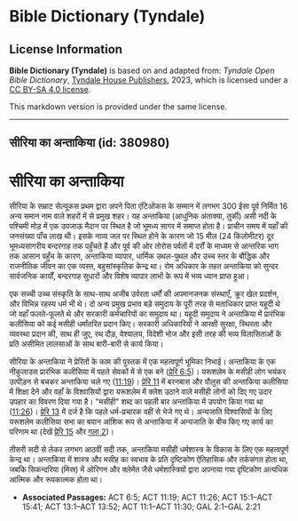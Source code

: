 # Bible Dictionary (Tyndale)

## License Information

**Bible Dictionary (Tyndale)** is based on and adapted from: _Tyndale Open Bible Dictionary_, [Tyndale House Publishers](https://tyndaleopenresources.com/), 2023, which is licensed under a [CC BY-SA 4.0 license](https://creativecommons.org/licenses/by-sa/4.0/legalcode.en).

This markdown version is provided under the same license.



--------------------------------

## सीरिया का अन्ताकिया (id: 380980)

सीरिया का अन्ताकिया
===================

सीरिया के सम्राट सेल्यूकस प्रथम द्वारा अपने पिता एंटिओकस के सम्मान में लगभग 300 ईसा पूर्व निर्मित 16 अन्य समान नाम वाले शहरों में से प्रमुख शहर। यह अन्ताकिया (आधुनिक अंताक्या, तुर्की) असी नदी के पश्चिमी मोड़ में एक उपजाऊ मैदान पर स्थित है जो भूमध्य सागर में समाप्त होता है। प्राचीन समय में यहाँ की जनसंख्या पाँच लाख थी। इसके नाव्य जल पर स्थित होने के कारण जो 15 मील (24 किलोमीटर) दूर भूमध्यसागरीय बन्दरगाह तक पहुँचते हैं और पूर्व की ओर तोरोस पर्वतों में दर्रों के माध्यम से आन्तरिक भाग तक आसान पहुँच के कारण, अन्ताकिया व्यापार, धार्मिक उथल\-पुथल और उच्च स्तर के बौद्धिक और राजनीतिक जीवन का एक व्यस्त, बहुसांस्कृतिक केन्द्र था। रोम अधिकार के तहत अन्ताकिया को सुन्दर सार्वजनिक कार्यों, बन्दरगाह सुधारों और विशेष व्यापार लाभों के रूप में भव्य ध्यान प्राप्त हुआ।

एक सच्ची उच्च संस्कृति के साथ\-साथ अजीब उर्वरता धर्मों की अपमानजनक संस्थाएँ, क्रूर खेल प्रदर्शन, और विभिन्न रहस्य धर्म भी थे। दो अन्य प्रमुख प्रभाव बड़े समुदाय के पूरी तरह से मताधिकार प्राप्त यहूदी थे जो वहाँ फलते\-फूलते थे और सरकारी कर्मचारियों का समुदाय था। यहूदी समुदाय ने अन्ताकिया में प्रारंभिक कलीसिया को कई मसीही धर्मांतरित प्रदान किए। सरकारी अधिकारियों ने आरक्षी सुरक्षा, स्थिरता और व्यवस्था प्रदान की, साथ ही जुए, रथ दौड़, वेश्यालय, विदेशी भोज और इसी तरह की भव्य विलासिताओं के प्रति असीमित लालसाओं के साथ बारी\-बारी से कार्य किया।

सीरिया के अन्ताकिया ने प्रेरितों के काम की पुस्तक में एक महत्वपूर्ण भूमिका निभाई। अन्ताकिया के एक नीकुलाउस प्रारंभिक कलीसिया में पहले सेवकों में से एक बने ([प्रेरि 6:5](https://ref.ly/Acts6:5))। यरूशलेम के मसीही लोग भयंकर उत्पीड़न से बचकर अन्ताकिया चले गए ([11:19](https://ref.ly/Acts11:19))। [प्रेरि 11](https://ref.ly/Acts11:1-Acts11:30) में बरनबास और पौलुस की अन्ताकिया कलीसिया में शिक्षा देने और वहाँ के विश्वासियों द्वारा यरूशलेम में क्लेश उठाने वाले मसीही लोगों को दिए गए उदार उपहार का विवरण दिया गया है। "मसीही" शब्द का पहली बार अन्ताकिया में उपयोग किया गया था ([11:26](https://ref.ly/Acts11:26))। [प्रेरि 13](https://ref.ly/Acts13:1-Acts13:52) में दर्ज है कि पहले धर्म\-प्रचारक वहीं से भेजे गए थे। अन्यजाति विश्वासियों के लिए यरूशलेम कलीसिया सभा का बयान आंशिक रूप से अन्ताकिया में अन्यजाति के बीच किए गए कार्य का परिणाम था (देखें [प्रेरि 15](https://ref.ly/Acts15:1-Acts15:41) और [गला 2](https://ref.ly/Gal2:1-Gal2:21))।

तीसरी सदी से लेकर लगभग आठवीं सदी तक, अन्ताकिया मसीही धर्मशास्त्र के विकास के लिए एक महत्वपूर्ण केन्द्र था। अन्ताकिया में शास्त्र और मसीह का स्वभाव के प्रति दृष्टिकोण ऐतिहासिक और तर्कसंगत होता था, जबकि सिकन्दरिया (मिस्र) में ओरिगन और क्लेमेंत जैसे धर्मशास्त्रियों द्वारा अपनाया गया दृष्टिकोण अत्यधिक आत्मिक और रूपकात्मक होता था।

* **Associated Passages:** ACT 6:5; ACT 11:19; ACT 11:26; ACT 15:1–ACT 15:41; ACT 13:1–ACT 13:52; ACT 11:1–ACT 11:30; GAL 2:1–GAL 2:21

